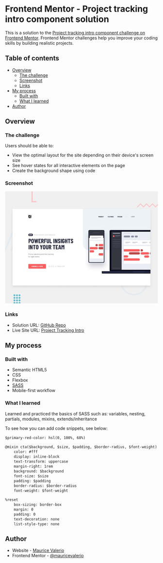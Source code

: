 # Frontend Mentor - Project tracking intro component solution

This is a solution to the [Project tracking intro component challenge on Frontend Mentor](https://www.frontendmentor.io/challenges/project-tracking-intro-component-5d289097500fcb331a67d80e). Frontend Mentor challenges help you improve your coding skills by building realistic projects. 

## Table of contents

- [Overview](#overview)
  - [The challenge](#the-challenge)
  - [Screenshot](#screenshot)
  - [Links](#links)
- [My process](#my-process)
  - [Built with](#built-with)
  - [What I learned](#what-i-learned)
- [Author](#author)

## Overview

### The challenge

Users should be able to:

- View the optimal layout for the site depending on their device's screen size
- See hover states for all interactive elements on the page
- Create the background shape using code

### Screenshot

![Design preview for the Project tracking intro component coding challenge](./design/desktop-preview.jpg)

### Links

- Solution URL: [GitHub Repo](https://github.com/mauricevalerio/frameworkless-projects/tree/main/frontendmentor-challenges/project-tracking-intro-component)
- Live Site URL: [Project Tracking Intro](https://mauricevalerio.github.io/frameworkless-projects/frontendmentor-challenges/project-tracking-intro-component/)

## My process

### Built with

- Semantic HTML5
- CSS
- Flexbox
- [SASS](https://sass-lang.com/)
- Mobile-first workflow

### What I learned

Learned and practiced the basics of SASS such as: variables, nesting, partials, modules, mixins, extends/inheritance

To see how you can add code snippets, see below:

```variables
$primary-red-color: hsl(0, 100%, 68%)
```
```mixins
@mixin cta($background, $size, $padding, $border-radius, $font-weight)
    color: #fff
    display: inline-block
    text-transform: uppercase
    margin-right: 1rem
    background: $background
    font-size: $size
    padding: $padding
    border-radius: $border-radius
    font-weight: $font-weight
```
```extends/inheritance
%reset
    box-sizing: border-box
    margin: 0
    padding: 0
    text-decoration: none
    list-style-type: none
```

## Author

- Website - [Maurice Valerio](https://www.mauricevalerio.dev/)
- Frontend Mentor - [@mauricevalerio](https://www.frontendmentor.io/profile/mauricevalerio)